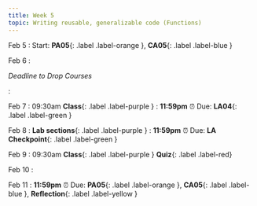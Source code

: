```yaml
---
title: Week 5
topic: Writing reusable, generalizable code (Functions)
---
```

Feb 5
: Start: **PA05**{: .label .label-orange }, **CA05**{: .label .label-blue }


Feb 6
: <p class="text-grey-dk-000 mb-0"><em>Deadline to Drop Courses</em></p>

: 

Feb 7
: 09:30am **Class**{: .label .label-purple }
: **11:59pm**  ⏰  Due: **LA04**{: .label .label-green }


Feb 8
: **Lab sections**{: .label .label-purple }
: **11:59pm**  ⏰  Due: **LA Checkpoint**{: .label .label-green }


Feb 9
: 09:30am **Class**{: .label .label-purple } **Quiz**{: .label .label-red}


Feb 10
: 

Feb 11
: **11:59pm**  ⏰  Due: **PA05**{: .label .label-orange }, **CA05**{: .label .label-blue }, **Reflection**{: .label .label-yellow }


